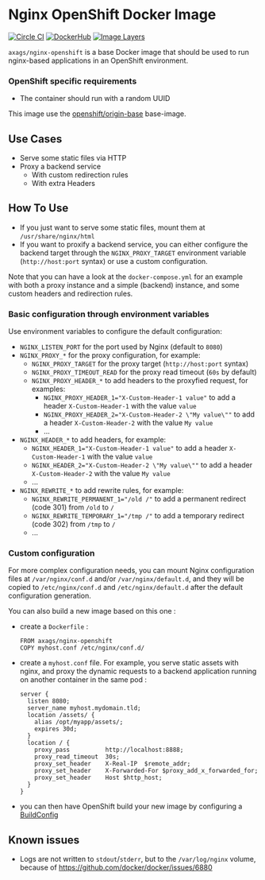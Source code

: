 # Nginx OpenShift Docker Image

[![Circle CI](https://circleci.com/gh/AXA-GROUP-SOLUTIONS/nginx-openshift-docker-image/tree/master.svg?style=shield)](https://circleci.com/gh/AXA-GROUP-SOLUTIONS/nginx-openshift-docker-image/tree/master)
[![DockerHub](https://img.shields.io/badge/docker-axags%2Fnginx--openshift-008bb8.svg)](https://hub.docker.com/r/axags/nginx-openshift/)
[![Image Layers](https://badge.imagelayers.io/axags/nginx-openshift:latest.svg)](https://imagelayers.io/?images=axags/nginx-openshift:latest)

`axags/nginx-openshift` is a base Docker image that should be used to run nginx-based applications in an OpenShift environment.

### OpenShift specific requirements

* The container should run with a random UUID

This image use the [openshift/origin-base](https://hub.docker.com/r/openshift/origin-base/) base-image.

## Use Cases

* Serve some static files via HTTP
* Proxy a backend service
  * With custom redirection rules
  * With extra Headers

## How To Use

* If you just want to serve some static files, mount them at `/usr/share/nginx/html`
* If you want to proxify a backend service, you can either configure the backend target through the `NGINX_PROXY_TARGET` environment variable (`http://host:port` syntax) or use a custom configuration.

Note that you can have a look at the `docker-compose.yml` for an example with both a proxy instance and a simple (backend) instance, and some custom headers and redirection rules.

### Basic configuration through environment variables

Use environment variables to configure the default configuration:

* `NGINX_LISTEN_PORT` for the port used by Nginx (default to `8080`)
* `NGINX_PROXY_*` for the proxy configuration, for example:
  * `NGINX_PROXY_TARGET` for the proxy target (`http://host:port` syntax)
  * `NGINX_PROXY_TIMEOUT_READ` for the proxy read timeout (`60s` by default)
  * `NGINX_PROXY_HEADER_*` to add headers to the proxyfied request, for examples:
    * `NGINX_PROXY_HEADER_1="X-Custom-Header-1 value"` to add a header `X-Custom-Header-1` with the value `value`
    * `NGINX_PROXY_HEADER_2="X-Custom-Header-2 \"My value\""` to add a header `X-Custom-Header-2` with the value `My value`
    * ...
* `NGINX_HEADER_*` to add headers, for example:
  * `NGINX_HEADER_1="X-Custom-Header-1 value"` to add a header `X-Custom-Header-1` with the value `value`
  * `NGINX_HEADER_2="X-Custom-Header-2 \"My value\""` to add a header `X-Custom-Header-2` with the value `My value`
  * ...
* `NGINX_REWRITE_*` to add rewrite rules, for example:
  * `NGINX_REWRITE_PERMANENT_1="/old /"` to add a permanent redirect (code 301) from `/old` to `/`
  * `NGINX_REWRITE_TEMPORARY_1="/tmp /"` to add a temporary redirect (code 302) from `/tmp` to `/`
  * ...

### Custom configuration

For more complex configuration needs, you can mount Nginx configuration files at `/var/nginx/conf.d` and/or `/var/nginx/default.d`, and they will be copied to `/etc/nginx/conf.d` and `/etc/nginx/default.d` after the default configuration generation.

You can also build a new image based on this one :

* create a `Dockerfile` :

  ```
  FROM axags/nginx-openshift
  COPY myhost.conf /etc/nginx/conf.d/
  ```
* create a `myhost.conf` file. For example, you serve static assets with nginx, and proxy the dynamic requests to a backend application running on another container in the same pod :

  ```
  server {
    listen 8080;
    server_name myhost.mydomain.tld;
    location /assets/ {
      alias /opt/myapp/assets/;
      expires 30d;
    }
    location / {
      proxy_pass          http://localhost:8888;
      proxy_read_timeout  30s;
      proxy_set_header    X-Real-IP  $remote_addr;
      proxy_set_header    X-Forwarded-For $proxy_add_x_forwarded_for;
      proxy_set_header    Host $http_host;
    }
  }
  ```
* you can then have OpenShift build your new image by configuring a [BuildConfig](https://docs.openshift.org/latest/rest_api/openshift_v1.html#v1-buildconfig)

## Known issues

* Logs are not written to `stdout`/`stderr`, but to the `/var/log/nginx` volume, because of https://github.com/docker/docker/issues/6880
